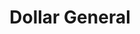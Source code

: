 ---
title: "Dollar General"
url: /norman/dollar-general-west-lindsey-street/
shop: variety store
---